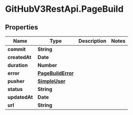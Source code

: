 # GitHubV3RestApi.PageBuild

## Properties

Name | Type | Description | Notes
------------ | ------------- | ------------- | -------------
**commit** | **String** |  | 
**createdAt** | **Date** |  | 
**duration** | **Number** |  | 
**error** | [**PageBuildError**](PageBuildError.md) |  | 
**pusher** | [**SimpleUser**](SimpleUser.md) |  | 
**status** | **String** |  | 
**updatedAt** | **Date** |  | 
**url** | **String** |  | 



